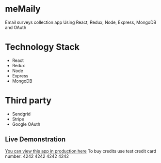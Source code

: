 # meMaily
Email surveys collection app Using React, Redux, Node, Express, MongoDB and OAuth

# Technology Stack
- React
- Redux
- Node
- Express
- MongoDB

# Third party
- Sendgrid
- Stripe
- Google OAuth

## Live Demonstration
[You can view this app in production here](https://memaily.herokuapp.com)
To buy credits use test credit card number: 4242 4242 4242 4242

